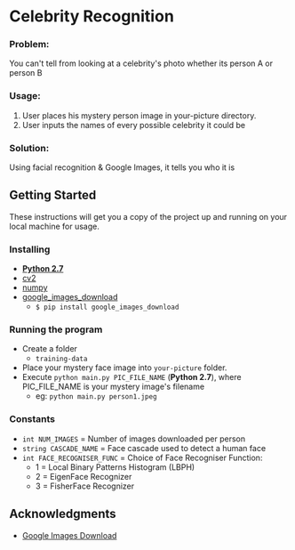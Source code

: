 # Celebrity Recognition


### Problem:
You can't tell from looking at a celebrity's photo whether its person A or person B

### Usage:
1. User places his mystery person image in your-picture directory.
2. User inputs the names of every possible celebrity it could be

### Solution:
Using facial recognition & Google Images, it tells you who it is


## Getting Started
These instructions will get you a copy of the project up and running on your local machine for usage.

### Installing
- **[Python 2.7](https://www.python.org/download/releases/2.7/)**
- [cv2](https://opencv.org/)
- [numpy](https://www.scipy.org/install.html)
- [google_images_download](https://github.com/hardikvasa/google-images-download)
  * ```$ pip install google_images_download```


### Running the program
* Create a folder
  - `training-data`
* Place your mystery face image into `your-picture` folder.
* Execute `python main.py PIC_FILE_NAME` (**Python 2.7**), where PIC_FILE_NAME is your mystery image's filename
  * eg: `python main.py person1.jpeg`

### Constants
- `int NUM_IMAGES` = Number of images downloaded per person
- `string CASCADE_NAME` = Face cascade used to detect a human face
- `int FACE_RECOGNISER_FUNC` = Choice of Face Recogniser Function:
  * 1 = Local Binary Patterns Histogram (LBPH)
  * 2 = EigenFace Recognizer
  * 3 = FisherFace Recognizer


## Acknowledgments

* [Google Images Download](https://github.com/hardikvasa/google-images-download)
